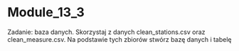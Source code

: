 # Module_13_3
Zadanie: baza danych. Skorzystaj z danych clean_stations.csv oraz clean_measure.csv. Na podstawie tych zbiorów stwórz bazę danych i tabelę
